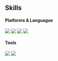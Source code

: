 
## Skills

#### Platforms & Languague
<img src="https://img.shields.io/badge/Swift-F05138?style=flat-square&logo=Swift&logoColor=white"> <img src="https://img.shields.io/badge/JavaScript-F7DF1E?style=flat-square&logo=JavaScript&logoColor=white"/> <img src="https://img.shields.io/badge/HTML5-E34F26?style=flat-square&logo=HTML5&logoColor=white"/> <img src="https://img.shields.io/badge/CSS3-1572B6?style=flat-square&logo=CSS3&logoColor=white"/>
#### Tools
<img src="https://img.shields.io/badge/FireBase-FFCA28?style=flat-square&logo=FireBase&logoColor=white"/> <img src="https://img.shields.io/badge/Git-F05032?style=flat-square&logo=Git&logoColor=white"/>
